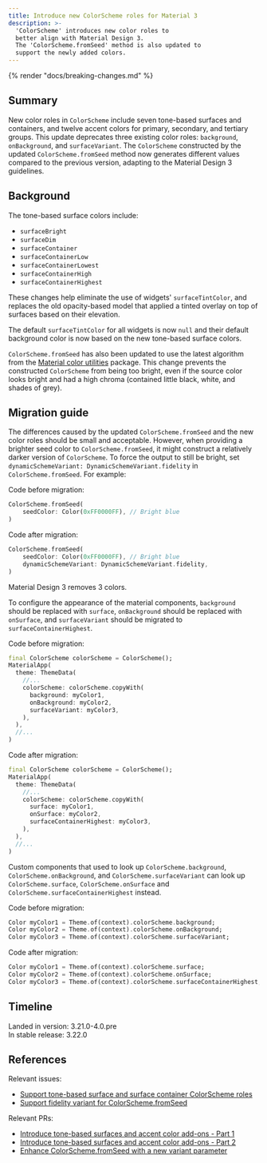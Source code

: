 ```yaml
---
title: Introduce new ColorScheme roles for Material 3
description: >-
  'ColorScheme' introduces new color roles to
  better align with Material Design 3.
  The 'ColorScheme.fromSeed' method is also updated to
  support the newly added colors.
---
```


{% render "docs/breaking-changes.md" %}

## Summary

New color roles in `ColorScheme` include
seven tone-based surfaces and containers, and twelve accent colors for
primary, secondary, and tertiary groups.
This update deprecates three existing color roles:
`background`, `onBackground`, and `surfaceVariant`.
The `ColorScheme` constructed by the updated `ColorScheme.fromSeed` method now
generates different values compared to the previous version,
adapting to the Material Design 3 guidelines.

## Background

The tone-based surface colors include:

- `surfaceBright`
- `surfaceDim`
- `surfaceContainer`
- `surfaceContainerLow`
- `surfaceContainerLowest`
- `surfaceContainerHigh`
- `surfaceContainerHighest`

These changes help eliminate the use of widgets' `surfaceTintColor`, and
replaces the old opacity-based model that applied a tinted overlay
on top of surfaces based on their elevation.

The default `surfaceTintColor` for all widgets is now `null` and
their default background color is now
based on the new tone-based surface colors.

`ColorScheme.fromSeed` has also been updated to use the latest algorithm
from the [Material color utilities][] package.
This change prevents the constructed `ColorScheme` from being too bright,
even if the source color looks bright and
had a high chroma (contained little black, white, and shades of grey).

[Material color utilities]: {{site.pub-pkg}}/material_color_utilities

## Migration guide

The differences caused by the updated `ColorScheme.fromSeed` and
the new color roles should be small and acceptable.
However, when providing a brighter seed color to `ColorScheme.fromSeed`,
it might construct a relatively darker version of `ColorScheme`.
To force the output to still be bright,
set `dynamicSchemeVariant: DynamicSchemeVariant.fidelity` in
`ColorScheme.fromSeed`. For example:

Code before migration:

```dart
ColorScheme.fromSeed(
    seedColor: Color(0xFF0000FF), // Bright blue
)
```

Code after migration:

```dart
ColorScheme.fromSeed(
    seedColor: Color(0xFF0000FF), // Bright blue
    dynamicSchemeVariant: DynamicSchemeVariant.fidelity,
)
```

Material Design 3 removes 3 colors.

To configure the appearance of the material components,
`background` should be replaced with `surface`,
`onBackground` should be replaced with `onSurface`, and
`surfaceVariant` should be migrated to `surfaceContainerHighest`.

Code before migration:

```dart
final ColorScheme colorScheme = ColorScheme();
MaterialApp(
  theme: ThemeData(
    //...
    colorScheme: colorScheme.copyWith(
      background: myColor1,
      onBackground: myColor2,
      surfaceVariant: myColor3,
    ),
  ),
  //...
)
```

Code after migration:

```dart
final ColorScheme colorScheme = ColorScheme();
MaterialApp(
  theme: ThemeData(
    //...
    colorScheme: colorScheme.copyWith(
      surface: myColor1,
      onSurface: myColor2,
      surfaceContainerHighest: myColor3,
    ),
  ),
  //...
)
```

Custom components that used to look up `ColorScheme.background`,
`ColorScheme.onBackground`, and `ColorScheme.surfaceVariant` can look up
`ColorScheme.surface`, `ColorScheme.onSurface` and
`ColorScheme.surfaceContainerHighest` instead.

Code before migration:

```dart
Color myColor1 = Theme.of(context).colorScheme.background;
Color myColor2 = Theme.of(context).colorScheme.onBackground;
Color myColor3 = Theme.of(context).colorScheme.surfaceVariant;
```

Code after migration:

```dart
Color myColor1 = Theme.of(context).colorScheme.surface;
Color myColor2 = Theme.of(context).colorScheme.onSurface;
Color myColor3 = Theme.of(context).colorScheme.surfaceContainerHighest;
```

## Timeline

Landed in version: 3.21.0-4.0.pre<br>
In stable release: 3.22.0

## References

Relevant issues:

* [Support tone-based surface and surface container ColorScheme roles][]
* [Support fidelity variant for ColorScheme.fromSeed][]

Relevant PRs:

* [Introduce tone-based surfaces and accent color add-ons - Part 1][]
* [Introduce tone-based surfaces and accent color add-ons - Part 2][]
* [Enhance ColorScheme.fromSeed with a new variant parameter][]

[Support tone-based surface and surface container ColorScheme roles]: {{site.repo.flutter}}/issues/115912
[Support fidelity variant for ColorScheme.fromSeed]: {{site.repo.flutter}}/issues/144649
[Introduce tone-based surfaces and accent color add-ons - Part 1]: {{site.repo.flutter}}/pull/142654
[Introduce tone-based surfaces and accent color add-ons - Part 2]: {{site.repo.flutter}}/pull/144273
[Enhance ColorScheme.fromSeed with a new variant parameter]: {{site.repo.flutter}}/pull/144805
